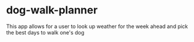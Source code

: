 # dog-walk-planner
This app allows for a user to look up weather for the week ahead and pick the best days to walk one's dog
